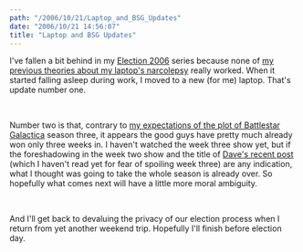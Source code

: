 ```yaml
---
path: "/2006/10/21/Laptop_and_BSG_Updates" 
date: "2006/10/21 14:56:07" 
title: "Laptop and BSG Updates" 
---
```

<p>I've fallen a bit behind in my <a href="http://typewriting.org/2006/10/16/2006_Election%3A_How_I_Voted/">Election 2006</a> series because none of <a href="http://typewriting.org/2006/10/15/Sleepy_Laptop/">my previous theories about my laptop's narcolepsy</a> really worked. When it started falling asleep during work, I moved to a new (for me) laptop. That's update number one.</p><br><p>Number two is that, contrary to <a href="http://typewriting.org/2006/10/11/Battlestar_Galactica_Season_Three/">my expectations of the plot of Battlestar Galactica</a> season three, it appears the good guys have pretty much already won only three weeks in. I haven't watched the week three show yet, but if the foreshadowing in the week two show and the title of <a href="http://homepage.mac.com/dave_rogers/GHD10-06.html#note_3056">Dave's recent post</a> (which I haven't read yet for fear of spoiling week three) are any indication, what I thought was going to take the whole season is already over. So hopefully what comes next will have a little more moral ambiguity.</p><br><p>And I'll get back to devaluing the privacy of our election process when I return from yet another weekend trip. Hopefully I'll finish before election day.</p>